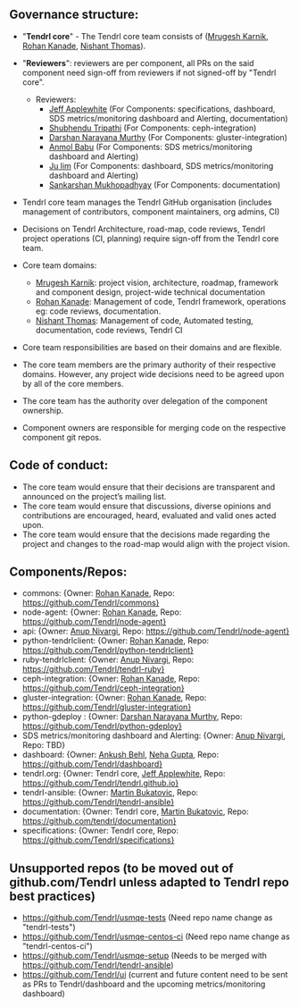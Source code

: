 ## Governance structure:
* "**Tendrl core**" - The Tendrl core team consists of ([Mrugesh Karnik](https://github.com/brainfunked), [Rohan Kanade](https://github.com/r0h4n), [Nishant Thomas](https://github.com/nthomas-redhat)).
* "**Reviewers**": reviewers are per component, all PRs on the said component need sign-off from reviewers if not signed-off by "Tendrl core".
   * Reviewers:
       * [Jeff Applewhite](https://github.com/japplewhite) (For Components: specifications, dashboard, SDS metrics/monitoring dashboard and Alerting, documentation)
       * [Shubhendu Tripathi](https://github.com/shtripat) (For Components: ceph-integration)
       * [Darshan Narayana Murthy](https://github.com/nnDarshan) (For Components: gluster-integration)
       * [Anmol Babu](https://github.com/anmolbabu) (For Components: SDS metrics/monitoring dashboard and Alerting)
       * [Ju lim](https://github.com/julienlim) (For Components: dashboard, SDS metrics/monitoring dashboard and Alerting)
       * [Sankarshan Mukhopadhyay](https://github.com/sankarshanmukhopadhyay) (For Components: documentation)

* Tendrl core team manages the Tendrl GitHub organisation (includes management of contributors, component maintainers, org admins, CI)
* Decisions on Tendrl Architecture, road-map, code reviews, Tendrl project operations (CI, planning) require sign-off from the Tendrl core team.
* Core team domains:
   * [Mrugesh Karnik](https://github.com/brainfunked): project vision, architecture, roadmap, framework and component design, project-wide technical documentation
   * [Rohan Kanade](https://github.com/r0h4n): Management of code, Tendrl framework, operations eg: code reviews, documentation.
   * [Nishant Thomas](https://github.com/nthomas-redhat): Management of code, Automated testing, documentation, code reviews, Tendrl CI
* Core team responsibilities are based on their domains and are flexible.
* The core team members are the primary authority of their respective domains. However, any project wide decisions need to be agreed upon by all of the core members.
* The core team has the authority over delegation of the component ownership.
* Component owners are responsible for merging code on the respective component git repos.

## Code of conduct:
* The core team would ensure that their decisions are transparent and announced on the project’s mailing list.
* The core team would ensure that discussions, diverse opinions and contributions are encouraged, heard, evaluated and valid ones acted upon.
* The core team would ensure that the decisions made regarding the project and changes to the road-map would align with the project vision.

## Components/Repos:
* commons: {Owner: [Rohan Kanade](https://github.com/r0h4n), Repo: https://github.com/Tendrl/commons}
* node-agent: {Owner: [Rohan Kanade](https://github.com/r0h4n), Repo: https://github.com/Tendrl/node-agent}
* api: {Owner: [Anup Nivargi](https://github.com/anivargi), Repo: https://github.com/Tendrl/node-agent}
* python-tendrlclient: {Owner: [Rohan Kanade](https://github.com/r0h4n), Repo: https://github.com/Tendrl/python-tendrlclient}
* ruby-tendrlclient: {Owner: [Anup Nivargi](https://github.com/anivargi), Repo: https://github.com/Tendrl/tendrl-ruby}
* ceph-integration: {Owner: [Rohan Kanade](https://github.com/r0h4n), Repo: https://github.com/Tendrl/ceph-integration}
* gluster-integration: {Owner: [Rohan Kanade](https://github.com/r0h4n), Repo: https://github.com/Tendrl/gluster-integration}
* python-gdeploy : {Owner: [Darshan Narayana Murthy](https://github.com/nnDarshan), Repo: https://github.com/Tendrl/python-gdeploy}
* SDS metrics/monitoring dashboard and Alerting: {Owner: [Anup Nivargi](https://github.com/anivargi), Repo: TBD}
* dashboard: {Owner: [Ankush Behl](https://github.com/cloudbehl), [Neha Gupta](https://github.com/gnehapk), Repo: https://github.com/Tendrl/dashboard}
* tendrl.org: {Owner: Tendrl core, [Jeff Applewhite](https://github.com/japplewhite), Repo: https://github.com/Tendrl/tendrl.github.io}
* tendrl-ansible: {Owner: [Martin Bukatovic](https://github.com/mbukatov), Repo: https://github.com/Tendrl/tendrl-ansible}
* documentation: {Owner: Tendrl core, [Martin Bukatovic](https://github.com/mbukatov), Repo: https://github.com/tendrl/documentation}
* specifications: {Owner: Tendrl core, Repo: https://github.com/Tendrl/specifications}

## Unsupported repos (to be moved out of github.com/Tendrl unless adapted to Tendrl repo best practices)
* https://github.com/Tendrl/usmqe-tests (Need repo name change as "tendrl-tests")
* https://github.com/Tendrl/usmqe-centos-ci (Need repo name change as "tendrl-centos-ci")
* https://github.com/Tendrl/usmqe-setup (Needs to be merged with https://github.com/Tendrl/tendrl-ansible)
* https://github.com/Tendrl/ui (current and future content need to be sent as PRs to Tendrl/dashboard and the upcoming metrics/monitoring dashboard)
